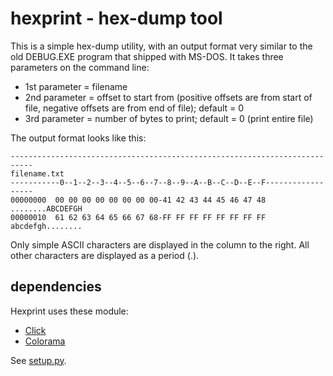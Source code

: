# hexprint - hex-dump tool
This is a simple hex-dump utility, with an output format very similar to the old DEBUG.EXE program that shipped with MS-DOS. It takes three parameters on the command line:

* 1st parameter = filename
* 2nd parameter = offset to start from (positive offsets are from start of file, negative offsets are from end of file); default = 0
* 3rd parameter = number of bytes to print; default = 0 (print entire file)

The output format looks like this:
```
---------------------------------------------------------------------------
filename.txt
-----------0--1--2--3--4--5--6--7--8--9--A--B--C--D--E--F------------------
00000000  00 00 00 00 00 00 00 00-41 42 43 44 45 46 47 48  ........ABCDEFGH
00000010  61 62 63 64 65 66 67 68-FF FF FF FF FF FF FF FF  abcdefgh........
```
Only simple ASCII characters are displayed in the column to the right. All other characters are displayed as a period (.).

## dependencies
Hexprint uses these module:

* [Click](https://pypi.python.org/pypi/click)
* [Colorama](https://pypi.python.org/pypi/colorama)

See [setup.py](https://github.com/dmahugh/hexprint/blob/master/setup.py).
